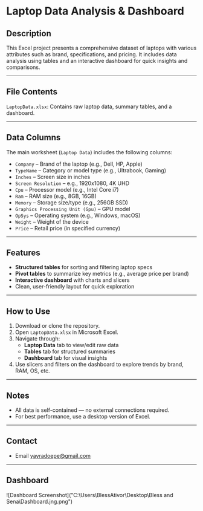 # Laptop Data Analysis & Dashboard

## Description

This Excel project presents a comprehensive dataset of laptops with various attributes such as brand, specifications, and pricing. It includes data analysis using tables and an interactive dashboard for quick insights and comparisons.

---

## File Contents

 `LaptopData.xlsx`: Contains raw laptop data, summary tables, and a dashboard.

---

## Data Columns

The main worksheet (`Laptop Data`) includes the following columns:

- `Company` – Brand of the laptop (e.g., Dell, HP, Apple)
- `TypeName` – Category or model type (e.g., Ultrabook, Gaming)
- `Inches` – Screen size in inches
- `Screen Resolution` – e.g., 1920x1080, 4K UHD
- `Cpu` – Processor model (e.g., Intel Core i7)
- `Ram` – RAM size (e.g., 8GB, 16GB)
- `Memory` – Storage size/type (e.g., 256GB SSD)
- `Graphics Processing Unit (Gpu)` – GPU model
- `OpSys` – Operating system (e.g., Windows, macOS)
- `Weight` – Weight of the device
- `Price` – Retail price (in specified currency)

---

## Features

-  **Structured tables** for sorting and filtering laptop specs
- **Pivot tables** to summarize key metrics (e.g., average price per brand)
- **Interactive dashboard** with charts and slicers
- Clean, user-friendly layout for quick exploration

---

## How to Use

1. Download or clone the repository.
2. Open `LaptopData.xlsx` in Microsoft Excel.
3. Navigate through:
   - **Laptop Data** tab to view/edit raw data
   - **Tables** tab for structured summaries
   - **Dashboard** tab for visual insights
4. Use slicers and filters on the dashboard to explore trends by brand, RAM, OS, etc.

---

## Notes

- All data is self-contained — no external connections required.
- For best performance, use a desktop version of Excel.

---

## Contact
- Email yayradoepe@gmail.com

---
## Dashboard
![Dashboard Screenshot]("C:\Users\BlessAtivor\Desktop\Bless and Sena\Dashboard.jng.png")

